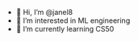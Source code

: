 - 👋 Hi, I’m @janel8
- 👀 I’m interested in ML engineering
- 🌱 I’m currently learning CS50

<!---
janel8/janel8 is a ✨ special ✨ repository because its `README.md` (this file) appears on your GitHub profile.
You can click the Preview link to take a look at your changes.
--->
